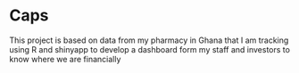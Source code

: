 # Caps
This project is based on data from my pharmacy in Ghana that I am tracking
using R and shinyapp to develop a dashboard 
form my staff and investors to know where we are financially
